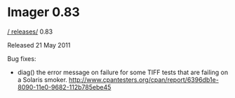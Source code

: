 # Imager 0.83

[ / ](..) [releases/](./) 0.83

Released 21 May 2011

Bug fixes:

- diag() the error message on failure for some TIFF tests that are failing on a Solaris smoker. http://www.cpantesters.org/cpan/report/6396db1e-8090-11e0-9682-112b785ebe45